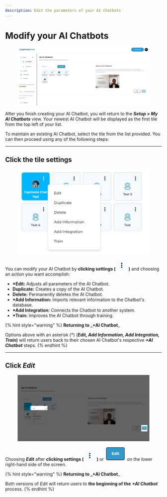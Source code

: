 ```yaml
---
description: Edit the parameters of your AI Chatbots
---
```


# Modify your AI Chatbots

<figure><img src="../../.gitbook/assets/image (274).png" alt=""><figcaption></figcaption></figure>

After you finish creating your AI Chatbot, you will return to the _**Setup > My AI Chatbots**_ view. Your newest AI Chatbot will be displayed as the first tile from the top left of your list.&#x20;

To maintain an existing AI Chatbot, select the tile from the list provided.  You can then proceed using any of the following steps:&#x20;

***

## Click the tile settings

<figure><img src="../../.gitbook/assets/image (12) (1).png" alt=""><figcaption></figcaption></figure>

You can modify your AI Chatbot by **clicking settings (** ![](<../../.gitbook/assets/image (13) (1).png>) **)** and choosing an action you want accomplish:&#x20;

* **\*Edit:** Adjusts all parameters of the AI Chatbot.
* **Duplicate:** Creates a copy of the AI Chatbot.
* **Delete:** Permanently deletes the AI Chatbot.
* **\*Add Information:** Imports relevant information to the Chatbot's database.
* **\*Add Integration:** Connects the Chatbot to another system.
* **\*Train:** Improves the AI Chatbot through training.&#x20;

{% hint style="warning" %}
**Returning to **_**+AI Chatbot**_

Options above with an asterisk (\*) (_**Edit, Add Information, Add Integration, Train**_**)** will return users back to their chosen AI Chatbot's respective _**+AI Chatbot**_ steps.&#x20;
{% endhint %}

***

## Click _Edit_

<figure><img src="../../.gitbook/assets/image (275).png" alt=""><figcaption></figcaption></figure>

Choosing _**Edit**_ after **clicking settings (** ![](<../../.gitbook/assets/image (13) (1).png>) **)** or ![](<../../.gitbook/assets/image (16) (1).png>) on the lower right-hand side of the screen.

{% hint style="warning" %}
**Returning to **_**+AI Chatbot**_

Both versions of _Edit_ will return users to **the beginning of the** _**+AI Chatbot**_ process.&#x20;
{% endhint %}
